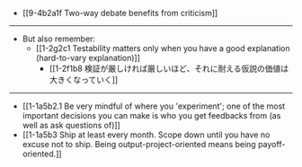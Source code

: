 - [[9-4b2a1f Two-way debate benefits from criticism]]
---
- But also remember:
  - [[1-2g2c1 Testability matters only when you have a good explanation (hard-to-vary explanation)]]
    - [[1-2f1b8 検証が厳しければ厳しいほど、それに耐える仮説の価値は大きくなっていく]]
---
- [[1-1a5b2.1 Be very mindful of where you 'experiment'; one of the most important decisions you can make is who you get feedbacks from (as well as ask questions of)]]
- [[1-1a5b3 Ship at least every month. Scope down until you have no excuse not to ship. Being output-project-oriented means being payoff-oriented.]]